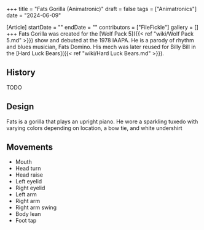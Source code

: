 +++
title = "Fats Gorilla (Animatronic)"
draft = false
tags = ["Animatronics"]
date = "2024-06-09"

[Article]
startDate = ""
endDate = ""
contributors = ["FileFickle"]
gallery = []
+++
Fats Gorilla was created for the [Wolf Pack 5]({{< ref "wiki/Wolf Pack 5.md" >}}) show and debuted at the 1978 IAAPA. He is a parody of rhythm and blues musician, Fats Domino. His mech was later reused for Billy Bill in the [Hard Luck Bears]({{< ref "wiki/Hard Luck Bears.md" >}}).

<h2> History </h2>
TODO

<h2> Design </h2>
Fats is a gorilla that plays an upright piano. He wore a sparkling tuxedo with varying colors depending on location, a bow tie, and white undershirt

<h2> Movements </h2>

* Mouth
* Head turn
* Head raise
* Left eyelid
* Right eyelid
* Left arm
* Right arm
* Right arm swing
* Body lean
* Foot tap


